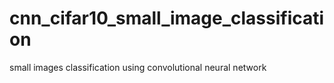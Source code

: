 # cnn_cifar10_small_image_classification
small images classification using convolutional neural network
